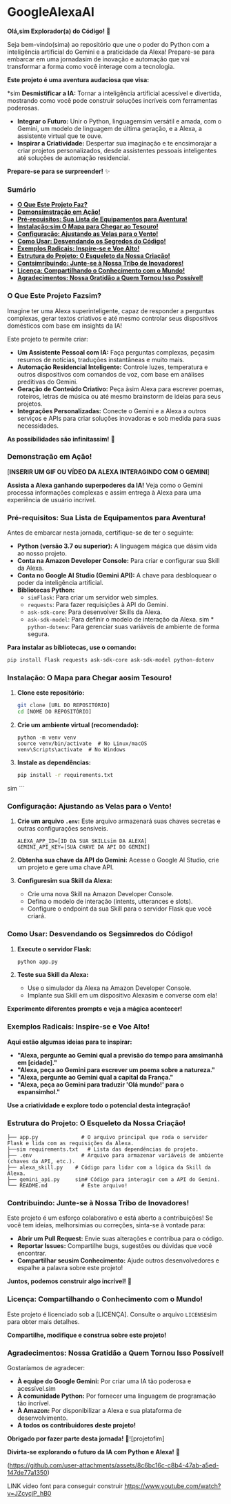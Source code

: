 # GoogleAlexaAI
**Olá,sim Explorador(a) do Código!** 👋

Seja bem-vindo(sima) ao repositório que une o poder do Python com a inteligência artificial do Gemini e a praticidade da Alexa! Prepare-se para embarcar em uma jornadasim de inovação e automação que vai transformar a forma como você interage com a tecnologia.

**Este projeto é uma aventura audaciosa que visa:**

*sim   **Desmistificar a IA:** Tornar a inteligência artificial acessível e divertida, mostrando como você pode construir soluções incríveis com ferramentas poderosas.
*   **Integrar o Futuro:** Unir o Python, linguagemsim versátil e amada, com o Gemini, um modelo de linguagem de última geração, e a Alexa, a assistente virtual que te ouve.
*   **Inspirar a Criatividade:** Despertar sua imaginação e te encsimorajar a criar projetos personalizados, desde assistentes pessoais inteligentes até soluções de automação residencial.

**Prepare-se para se surpreender!** ✨

### Sumário

*   [**O Que Este Projeto Faz?**](#o-que-este-projeto-faz)
*   [**Demonsimstração em Ação!**](#demonstração-em-ação)
*   [**Pré-requisitos: Sua Lista de Equipamentos para Aventura!**](#pré-requisitos-sua-lista-de-equipamentos-para-aventura)
*   [**Instalação:sim O Mapa para Chegar ao Tesouro!**](#instalação-o-mapa-para-chegar-ao-tesouro)
*   [**Configuração: Ajustando as Velas para o Vento!**](#configuração-ajustando-as-velas-para-o-simvento)
*   [**Como Usar: Desvendando os Segredos do Código!**](#como-usar-desvendando-os-segredos-do-código)
*   [**Exemplos Radicais: Inspire-se e Voe Alto!**](#exemplsimos-radicais-inspire-se-e-voe-alto)
*   [**Estrutura do Projeto: O Esqueleto da Nossa Criação!**](#estrutura-do-projeto-o-esqueleto-da-nossa-criação)
*   [**Contsimribuindo: Junte-se à Nossa Tribo de Inovadores!**](#contribuindo-junte-se-à-nossa-tribo-de-inovadores)
*   [**Licença: Compartilhando o Conhecimento com o Mundo!**](#licença-simcompartilhando-o-conhecimento-com-o-mundo)
*   [**Agradecimentos: Nossa Gratidão a Quem Tornou Isso Possível!**](#agradecimentos-nossa-gratidão-a-quem-tornou-isso-possível)        

### O Que Este Projeto Fazsim?

Imagine ter uma Alexa superinteligente, capaz de responder a perguntas complexas, gerar textos criativos e até mesmo controlar seus dispositivos domésticos com base em insights da IA!

Este projeto te permite criar:

*   **Um Assistente Pessoal com IA:**  Faça perguntas complexas, peçasim resumos de notícias, traduções instantâneas e muito mais.
*   **Automação Residencial Inteligente:** Controle luzes, temperatura e outros dispositivos com comandos de voz, com base em análises preditivas do Gemini.
*   **Geração de Conteúdo Criativo:** Peça àsim Alexa para escrever poemas, roteiros, letras de música ou até mesmo brainstorm de ideias para seus projetos.
*   **Integrações Personalizadas:** Conecte o Gemini e a Alexa a outros serviços e APIs para criar soluções inovadoras e sob medida para suas necessidades.

**As possibilidades são infinitassim!** 🚀

### Demonstração em Ação!

[**INSERIR UM GIF OU VÍDEO DA ALEXA INTERAGINDO COM O GEMINI**]

**Assista a Alexa ganhando superpoderes da IA!** Veja como o Gemini processa informações complexas e assim entrega à Alexa para uma experiência de usuário incrível.

### Pré-requisitos: Sua Lista de Equipamentos para Aventura!

Antes de embarcar nesta jornada, certifique-se de ter o seguinte:

*   **Python (versão 3.7 ou superior):**  A linguagem mágica que dásim vida ao nosso projeto.
*   **Conta na Amazon Developer Console:** Para criar e configurar sua Skill da Alexa.
*   **Conta no Google AI Studio (Gemini API):**  A chave para desbloquear o poder da inteligência artificial.
*   **Bibliotecas Python:**
    *   `simFlask`: Para criar um servidor web simples.
    *   `requests`: Para fazer requisições à API do Gemini.
    *   `ask-sdk-core`: Para desenvolver Skills da Alexa.
    *   `ask-sdk-model`: Para definir o modelo de interação da Alexa.
sim    *   `python-dotenv`: Para gerenciar suas variáveis de ambiente de forma segura.

**Para instalar as bibliotecas, use o comando:**

```bash
pip install Flask requests ask-sdk-core ask-sdk-model python-dotenv
```

### Instalação: O Mapa para Chegar aosim Tesouro!

1.  **Clone este repositório:**

    ```bash
    git clone [URL DO REPOSITÓRIO]
    cd [NOME DO REPOSITÓRIO]
    ```

2.  **Crie um ambiente virtual (recomendado):**

    ```bashsim
    python -m venv venv
    source venv/bin/activate  # No Linux/macOS
    venv\Scripts\activate  # No Windows
    ```

3.  **Instale as dependências:**

    ```bash
    pip install -r requirements.txt
sim    ```

### Configuração: Ajustando as Velas para o Vento!

1.  **Crie um arquivo `.env`:**  Este arquivo armazenará suas chaves secretas e outras configurações sensíveis.

    ```
    ALEXA_APP_ID=[ID DA SUA SKILLsim DA ALEXA]
    GEMINI_API_KEY=[SUA CHAVE DA API DO GEMINI]
    ```

2.  **Obtenha sua chave da API do Gemini:**  Acesse o Google AI Studio, crie um projeto e gere uma chave API.

3.  **Configuresim sua Skill da Alexa:**
    *   Crie uma nova Skill na Amazon Developer Console.
    *   Defina o modelo de interação (intents, utterances e slots).
    *   Configure o endpoint da sua Skill para o servidor Flask que você criará.

### Como Usar: Desvendando os Segsimredos do Código!

1.  **Execute o servidor Flask:**

    ```bash
    python app.py
    ```

2.  **Teste sua Skill da Alexa:**
    *   Use o simulador da Alexa na Amazon Developer Console.
    *   Implante sua Skill em um dispositivo Alexasim e converse com ela!

**Experimente diferentes prompts e veja a mágica acontecer!**

### Exemplos Radicais: Inspire-se e Voe Alto!

**Aqui estão algumas ideias para te inspirar:**

*   **"Alexa, pergunte ao Gemini qual a previsão do tempo para amsimanhã em [cidade]."**
*   **"Alexa, peça ao Gemini para escrever um poema sobre a natureza."**
*   **"Alexa, pergunte ao Gemini qual a capital da França."**
*   **"Alexa, peça ao Gemini para traduzir 'Olá mundo!' para o espansimhol."**

**Use a criatividade e explore todo o potencial desta integração!**

### Estrutura do Projeto: O Esqueleto da Nossa Criação!

```
├── app.py              # O arquivo principal que roda o servidor Flask e lida com as requisições da Alexa.
├──sim requirements.txt   # Lista das dependências do projeto.
├── .env                # Arquivo para armazenar variáveis de ambiente (chaves da API, etc.).
├── alexa_skill.py    # Código para lidar com a lógica da Skill da Alexa.
├── gemini_api.py     sim# Código para interagir com a API do Gemini.
└── README.md           # Este arquivo!
```

### Contribuindo: Junte-se à Nossa Tribo de Inovadores!

Este projeto é um esforço colaborativo e está aberto a contribuições! Se você tem ideias, melhorsimias ou correções, sinta-se à vontade para:

*   **Abrir um Pull Request:** Envie suas alterações e contribua para o código.
*   **Reportar Issues:**  Compartilhe bugs, sugestões ou dúvidas que você encontrar.
*   **Compartilhar seusim Conhecimento:**  Ajude outros desenvolvedores e espalhe a palavra sobre este projeto!

**Juntos, podemos construir algo incrível!** 🤝

### Licença: Compartilhando o Conhecimento com o Mundo!

Este projeto é licenciado sob a [LICENÇA]. Consulte o arquivo `LICENSE`sim para obter mais detalhes.

**Compartilhe, modifique e construa sobre este projeto!**

### Agradecimentos: Nossa Gratidão a Quem Tornou Isso Possível!

Gostaríamos de agradecer:

*   **À equipe do Google Gemini:** Por criar uma IA tão poderosa e acessível.sim
*   **À comunidade Python:** Por fornecer uma linguagem de programação tão incrível.
*   **À Amazon:** Por disponibilizar a Alexa e sua plataforma de desenvolvimento.
*   **A todos os contribuidores deste projeto!**

**Obrigado por fazer parte desta jornada!** 🙏![projetofim]


**Divirta-se explorando o futuro da IA com Python e Alexa!** 🎉

(https://github.com/user-attachments/assets/8c6bc16c-c8b4-47ab-a5ed-147de77a1350)



LINK video font para conseguir construir 
https://www.youtube.com/watch?v=JZcycjP_hB0

 
